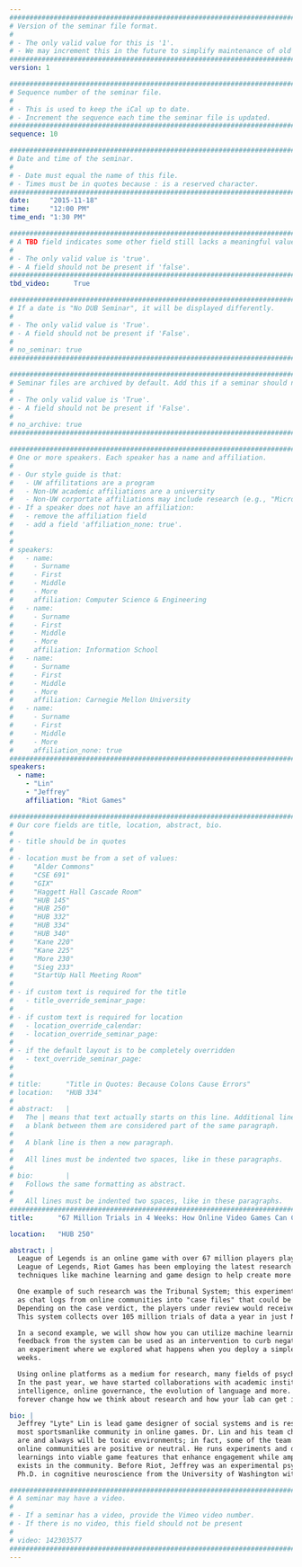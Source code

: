 ```yaml
---
################################################################################
# Version of the seminar file format.
#
# - The only valid value for this is '1'.
# - We may increment this in the future to simplify maintenance of old seminars.
################################################################################
version: 1

################################################################################
# Sequence number of the seminar file.
#
# - This is used to keep the iCal up to date.
# - Increment the sequence each time the seminar file is updated.
################################################################################
sequence: 10

################################################################################
# Date and time of the seminar.
#
# - Date must equal the name of this file.
# - Times must be in quotes because : is a reserved character.
################################################################################
date:     "2015-11-18"
time:     "12:00 PM"
time_end: "1:30 PM"

################################################################################
# A TBD field indicates some other field still lacks a meaningful value.
#
# - The only valid value is 'true'.
# - A field should not be present if 'false'.
################################################################################
tbd_video:      True

################################################################################
# If a date is "No DUB Seminar", it will be displayed differently.
#
# - The only valid value is 'True'.
# - A field should not be present if 'False'.
#
# no_seminar: true
################################################################################

################################################################################
# Seminar files are archived by default. Add this if a seminar should not be.
#
# - The only valid value is 'True'.
# - A field should not be present if 'False'.
#
# no_archive: true
################################################################################

################################################################################
# One or more speakers. Each speaker has a name and affiliation.
#
# - Our style guide is that:
#   - UW affilitations are a program
#   - Non-UW academic affiliations are a university
#   - Non-UW corportate affiliations may include research (e.g., "Microsoft Research")
# - If a speaker does not have an affiliation:
#   - remove the affiliation field
#   - add a field 'affiliation_none: true'.
#
#
# speakers:
#   - name: 
#     - Surname
#     - First
#     - Middle
#     - More
#     affiliation: Computer Science & Engineering 
#   - name: 
#     - Surname
#     - First
#     - Middle
#     - More
#     affiliation: Information School 
#   - name: 
#     - Surname
#     - First
#     - Middle
#     - More
#     affiliation: Carnegie Mellon University 
#   - name:
#     - Surname
#     - First
#     - Middle
#     - More
#     affiliation_none: true
################################################################################
speakers:
  - name:
    - "Lin"
    - "Jeffrey"
    affiliation: "Riot Games"

################################################################################
# Our core fields are title, location, abstract, bio.
#
# - title should be in quotes
#
# - location must be from a set of values:
#     "Alder Commons"
#     "CSE 691"
#     "GIX"
#     "Haggett Hall Cascade Room"
#     "HUB 145"
#     "HUB 250"
#     "HUB 332"
#     "HUB 334"
#     "HUB 340"
#     "Kane 220"
#     "Kane 225"
#     "More 230"
#     "Sieg 233"
#     "StartUp Hall Meeting Room"
#
# - if custom text is required for the title
#   - title_override_seminar_page:
#
# - if custom text is required for location
#   - location_override_calendar:
#   - location_override_seminar_page:
#
# - if the default layout is to be completely overridden
#   - text_override_seminar_page:
#
#
# title:      "Title in Quotes: Because Colons Cause Errors"
# location:   "HUB 334"
#
# abstract:   |
#   The | means that text actually starts on this line. Additional lines without
#   a blank between them are considered part of the same paragraph.
#
#   A blank line is then a new paragraph.
#
#   All lines must be indented two spaces, like in these paragraphs.
#
# bio:        |
#   Follows the same formatting as abstract.
#
#   All lines must be indented two spaces, like in these paragraphs.
################################################################################
title:      "67 Million Trials in 4 Weeks: How Online Video Games Can Change How We Think about Research, and How Research Can Change How We Design Video Games"

location:   "HUB 250"

abstract: |
  League of Legends is an online game with over 67 million players playing the game every month. As the developer of 
  League of Legends, Riot Games has been employing the latest research from social and cognitive psychology mixed with 
  techniques like machine learning and game design to help create more positive online communities.

  One example of such research was the Tribunal System; this experimental system automatically curated behaviors such 
  as chat logs from online communities into "case files" that could be reviewed by players in League of Legends. 
  Depending on the case verdict, the players under review would receive rewards or punishments for their behaviors. 
  This system collects over 105 million trials of data a year in just North America and Europe.

  In a second example, we will show how you can utilize machine learning to study the evolution of language, and how 
  feedback from the system can be used as an intervention to curb negative online behaviors. Finally, we will discuss 
  an experiment where we explored what happens when you deploy a simple priming experiment to 67 million players over 4 
  weeks.

  Using online platforms as a medium for research, many fields of psychology could be on the verge of a breakthrough. 
  In the past year, we have started collaborations with academic institutions to study cooperation and collective 
  intelligence, online governance, the evolution of language and more. We want to show you how online video games can 
  forever change how we think about research and how your lab can get involved.

bio: |
  Jeffrey "Lyte" Lin is lead game designer of social systems and is responsible for helping League of Legends have the 
  most sportsmanlike community in online games. Dr. Lin and his team challenge the convention that online communities 
  are and always will be toxic environments; in fact, some of the team's latest work suggests that the vast majority of 
  online communities are positive or neutral. He runs experiments and data analyses, translating the results and 
  learnings into viable game features that enhance engagement while amplifying the sportsmanlike behavior that already 
  exists in the community. Before Riot, Jeffrey was an experimental psychologist at Valve Software and received his 
  Ph.D. in cognitive neuroscience from the University of Washington with Dr. Geoffrey Boynton and Dr. Scott Murray.

################################################################################
# A seminar may have a video.
#
# - If a seminar has a video, provide the Vimeo video number.
# - If there is no video, this field should not be present
#
# video: 142303577
################################################################################
---
```

